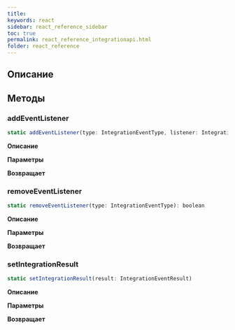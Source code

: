```yaml
---
title:
keywords: react
sidebar: react_reference_sidebar
toc: true
permalink: react_reference_integrationapi.html
folder: react_reference
---
```


## Описание

## Методы

### addEventListener

```js
static addEventListener(type: IntegrationEventType, listener: IntegrationEventListener, isGlobal: boolean): void
```

**Описание**

**Параметры**

**Возвращает**

### removeEventListener

```js
static removeEventListener(type: IntegrationEventType): boolean
```

**Описание**

**Параметры**

**Возвращает**

### setIntegrationResult

```js
static setIntegrationResult(result: IntegrationEventResult)
```

**Описание**

**Параметры**

**Возвращает**
